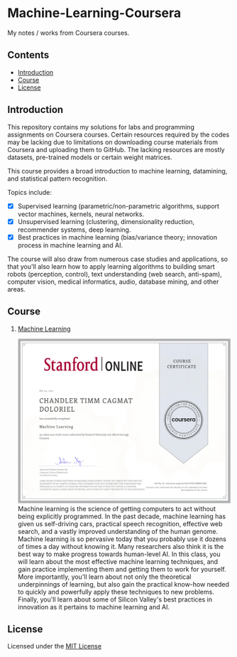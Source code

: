 # Machine-Learning-Coursera
My notes / works from Coursera courses.

## Contents
* [Introduction](https://github.com/chandlerbing65nm/Machine-Learning-Coursera#Introduction)
* [Course](https://github.com/chandlerbing65nm/Machine-Learning-Coursera#Course)
* [License](https://github.com/chandlerbing65nm/Machine-Learning-Coursera#License)

## Introduction
This repository contains my solutions for labs and programming assignments on Coursera courses. Certain resources required by the codes may be lacking due to limitations on downloading course materials from Coursera and uploading them to GitHub. The lacking resources are mostly datasets, pre-trained models or certain weight matrices.

This course provides a broad introduction to machine learning, datamining, and statistical pattern recognition. 

Topics include: 
- [x] Supervised learning (parametric/non-parametric algorithms, support vector machines, kernels, neural networks. 
- [x] Unsupervised learning (clustering, dimensionality reduction, recommender systems, deep learning. 
- [x] Best practices in machine learning (bias/variance theory; innovation process in machine learning and AI. 

The course will also draw from numerous case studies and applications, so that you'll also learn how to apply learning algorithms to building smart robots (perception, control), text understanding (web search, anti-spam), computer vision, medical informatics, audio, database mining, and other areas.

## Course
1. [Machine Learning](https://github.com/chandlerbing65nm/Machine-Learning-Coursera/tree/main/machine-learning-ex)

      ![alt text](https://github.com/chandlerbing65nm/Machine-Learning-Coursera/blob/main/Certificate.jpg)
      Machine learning is the science of getting computers to act without being explicitly programmed. In the past decade, machine learning has given us self-driving cars,
      practical speech recognition, effective web search, and a vastly improved understanding of the human genome. Machine learning is so pervasive today that you probably use
      it dozens of times a day without knowing it. Many researchers also think it is the best way to make progress towards human-level AI. In this class, you will learn about
      the most effective machine learning techniques, and gain practice implementing them and getting them to work for yourself. More importantly, you'll learn about not only
      the theoretical underpinnings of learning, but also gain the practical know-how needed to quickly and powerfully apply these techniques to new problems. Finally, you'll
      learn about some of Silicon Valley's best practices in innovation as it pertains to machine learning and AI. 
       
## License
Licensed under the [MIT License](https://github.com/chandlerbing65nm/Machine-Learning-Coursera/blob/main/LICENSE)

